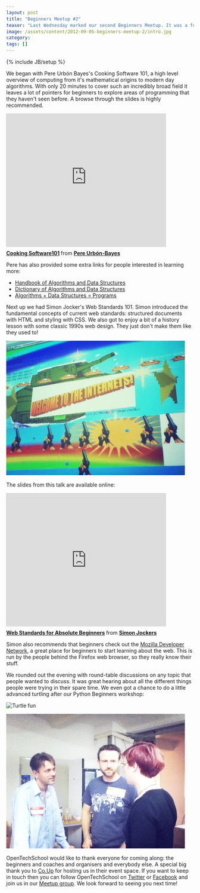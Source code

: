 ```yaml
---
layout: post
title: "Beginners Meetup #2"
teaser: "Last Wednesday marked our second Beginners Meetup. It was a fun-filled and information packed evening. Let's take a look at some of the highlights."
image: /assets/content/2012-09-05-beginners-meetup-2/intro.jpg
category: 
tags: []
---
```

{% include JB/setup %}

We began with Pere Urbón Bayes's Cooking Software 101, a high level
overview of computing from it's mathematical origins to modern day
algorithms. With only 20 minutes to cover such an incredibly broad
field it leaves a lot of pointers for beginners to explore areas of
programming that they haven't seen before. A browse through the slides
is highly recommended.

<iframe src="http://www.slideshare.net/slideshow/embed_code/14212590"
width="427" height="356" frameborder="0" marginwidth="0"
marginheight="0" scrolling="no" style="border:1px solid
#CCC;border-width:1px 1px 0;margin-bottom:5px" allowfullscreen="true">
</iframe>
<div style="margin-bottom:5px">
     <strong>
	<a href="http://www.slideshare.net/purbon/cooking-software101"
	title="Cooking Software101" target="_blank">Cooking Software101</a>
     </strong>
     from 
     <strong>
     	<a href="http://www.slideshare.net/purbon"
	target="_blank">Pere Urbón-Bayes</a></strong>
</div>

Pere has also provided some extra links for people interested in
learning more:

* [Handbook of Algorithms and Data Structures](http://users.dcc.uchile.cl/~rbaeza/handbook/hbook.html)
* [Dictionary of Algorithms and Data Structures](http://xlinux.nist.gov/dads/)
* [Algorithms + Data Structures = Programs](http://en.wikipedia.org/wiki/Algorithms_%2B_Data_Structures_%3D_Programs)

Next up we had Simon Jocker's Web Standards 101. Simon introduced the
fundamental concepts of current web standards: structured documents
with HTML and styling with CSS. We also got to enjoy a bit of a
history lesson with some classic 1990s web design. They just don't
make them like they used to!

![Classic!](/assets/content/2012-09-05-beginners-meetup-2/IMG_0589_small.JPG)

The slides from this talk are available online:

<iframe src="http://de.slideshare.net/slideshow/embed_code/14223389"
width="427" height="356" frameborder="0" marginwidth="0"
marginheight="0" scrolling="no" style="border:1px solid
#CCC;border-width:1px 1px 0;margin-bottom:5px" allowfullscreen="true">
</iframe>
<div style="margin-bottom:5px"><strong>
<a href="http://de.slideshare.net/sjockers/presentation-14223389"
title="Web Standards for Absolute Beginners" target="_blank">Web
Standards for Absolute Beginners</a> </strong> from <strong><a
href="http://de.slideshare.net/sjockers" target="_blank">Simon
Jockers</a></strong> </div>

Simon also recommends that beginners check out the [Mozilla Developer
Network](https://developer.mozilla.org/en-US/learn), a great place for
beginners to start learning about the web. This is run by the people
behind the Firefox web browser, so they really know their stuff.

We rounded out the evening with round-table discussions on any topic
that people wanted to discuss. It was great hearing about all the
different things people were trying in their spare time. We even got
a chance to do a little advanced turtling after our Python Beginners
workshop:

![Turtle
 fun](/assets/content/2012-09-05-beginners-meetup-2/IMG_0596_small.JPG)

![Talking in code](/assets/content/2012-09-05-beginners-meetup-2/IMG_0598_small.JPG)

OpenTechSchool would like to thank everyone for coming along: the
beginners and coaches and organisers and everybody else. A special
big thank you to [Co.Up](http://co-up.de/) for hosting us in their
event space. If you want to keep in touch then you can follow
OpenTechSchool on [Twitter](https://twitter.com/OpenTechSchool) or
[Facebook](http://www.facebook.com/OpenTechSchool) and join us in our
[Meetup group](http://www.meetup.com/opentechschool-berlin/). We look forward
to seeing you next time!
